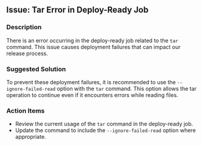 ## Issue: Tar Error in Deploy-Ready Job

### Description
There is an error occurring in the deploy-ready job related to the `tar` command. This issue causes deployment failures that can impact our release process.

### Suggested Solution
To prevent these deployment failures, it is recommended to use the `--ignore-failed-read` option with the `tar` command. This option allows the tar operation to continue even if it encounters errors while reading files.

### Action Items
- Review the current usage of the `tar` command in the deploy-ready job.
- Update the command to include the `--ignore-failed-read` option where appropriate.